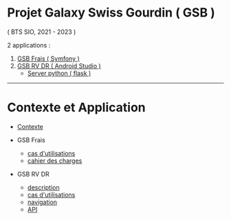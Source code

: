 # Projet Galaxy Swiss Gourdin ( GSB )
( BTS SIO, 2021 - 2023 )


2 applications :
1. [GSB Frais ( Symfony )](https://github.com/AlphaxHotelxMikexEchoxDelta/GSB-Frais)
2. [GSB RV DR (  Android Studio )](https://github.com/AlphaxHotelxMikexEchoxDelta/GSB-RV-DR.git)
    * [Server python ( flask )](https://github.com/AlphaxHotelxMikexEchoxDelta/GSB-RV-DR-SERVER) 


___
# Contexte et Application

* [Contexte](01-GSB-Organisation.pdf)

* GSB Frais 
   * [cas d'utilisations](03-GSB-Frais-UC-BD.pdf)
   * [cahier des charges](02-SIO-SLAM-GSB-Frais-CahierDesCharges.pdf)
   
* GSB RV DR
   * [description](01-GSB-AppliRV-FicheDescriptive.pdf) 
   * [cas d'utilisations](02-GSB-AppliRV-Visiteur-UC.pdf)
   * [navigation](04-GSB-AppliRV-Navigation.pdf)
   * [API](05-GSB-AppliRV-Documentation-API.pdf)
